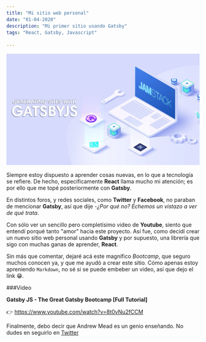 ```yaml
---
title: "Mi sitio web personal"
date: "01-04-2020"
description: "Mi primer sitio usando Gatsby"
tags: "React, Gatsby, Javascript"

---
```


![Gatsby](./gatsby-banner.jpg)

Siempre estoy dispuesto a aprender cosas nuevas, en lo que a tecnología se refiere. De hecho, especificamente **React** llama mucho mi atención; es por ello que me topé posteriormente con **Gatsby**.

En distintos foros, y redes sociales, como **Twitter** y **Facebook**, no paraban de mencionar **Gatsby**, así que dije -*¿Por qué no? Echemos un vistazo a ver de qué trata*.

Con sólo ver un sencillo pero completísimo video de **Youtube**, siento que entendí porqué tanto "amor" hacia este proyecto. Así fue, como decidí crear un nuevo sitio web personal usando **Gatsby** y por supuesto, una librería que sigo con muchas ganas de aprender, **React**.

Sin más que comentar, dejaré acá este magnífico *Bootcamp*, que seguro muchos conocen ya,  y que me ayudó a crear este sitio. Cómo apenas estoy apreniendo `Markdown`, no sé si se puede embeber un video, así que dejo el link 😁.

###Video

**Gatsby JS - The Great Gatsby Bootcamp [Full Tutorial]**

👉 https://www.youtube.com/watch?v=8t0vNu2fCCM

Finalmente, debo decir que Andrew Mead es un genio enseñando. No dudes en seguirlo en [Twitter](https://twitter.com/andrew_j_mead "Twitter")